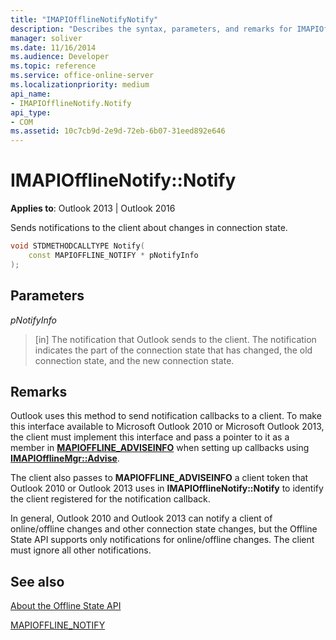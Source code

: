 ```yaml
---
title: "IMAPIOfflineNotifyNotify"
description: "Describes the syntax, parameters, and remarks for IMAPIOfflineNotifyNotify, which sends notifications to the client about changes in connection state."
manager: soliver
ms.date: 11/16/2014
ms.audience: Developer
ms.topic: reference
ms.service: office-online-server
ms.localizationpriority: medium
api_name:
- IMAPIOfflineNotify.Notify
api_type:
- COM
ms.assetid: 10c7cb9d-2e9d-72eb-6b07-31eed892e646
---
```


# IMAPIOfflineNotify::Notify

  
  
**Applies to**: Outlook 2013 | Outlook 2016 
  
Sends notifications to the client about changes in connection state.
  
```cpp
void STDMETHODCALLTYPE Notify(  
    const MAPIOFFLINE_NOTIFY * pNotifyInfo 
);
```

## Parameters

 _pNotifyInfo_
  
> [in] The notification that Outlook sends to the client. The notification indicates the part of the connection state that has changed, the old connection state, and the new connection state.
    
## Remarks

Outlook uses this method to send notification callbacks to a client. To make this interface available to Microsoft Outlook 2010 or Microsoft Outlook 2013, the client must implement this interface and pass a pointer to it as a member in **[MAPIOFFLINE_ADVISEINFO](mapioffline_adviseinfo.md)** when setting up callbacks using **[IMAPIOfflineMgr::Advise](imapiofflinemgr-advise.md)**. 
  
The client also passes to **MAPIOFFLINE_ADVISEINFO** a client token that Outlook 2010 or Outlook 2013 uses in **IMAPIOfflineNotify::Notify** to identify the client registered for the notification callback. 
  
In general, Outlook 2010 and Outlook 2013 can notify a client of online/offline changes and other connection state changes, but the Offline State API supports only notifications for online/offline changes. The client must ignore all other notifications.
  
## See also



[About the Offline State API](about-the-offline-state-api.md)
  
[MAPIOFFLINE_NOTIFY](mapioffline_notify.md)

